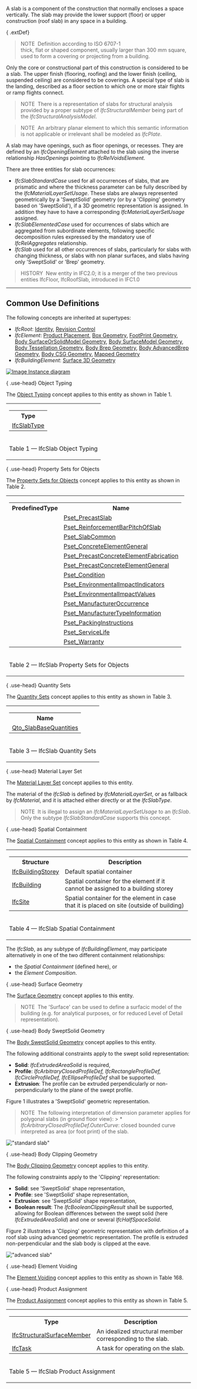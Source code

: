 A slab is a component of the construction that normally encloses a space vertically. The slab may provide the lower support (floor) or upper construction (roof slab) in any space in a building.

{ .extDef}
> NOTE&nbsp; Definition according to ISO 6707-1  
> thick, flat or shaped component, usually larger than 300 mm square, used to form a covering or projecting from a building.

Only the core or constructional part of this construction is considered to be a slab. The upper finish (flooring, roofing) and the lower finish (ceiling, suspended ceiling) are considered to be coverings. A special type of slab is the landing, described as a floor section to which one or more stair flights or ramp flights connect.

> NOTE&nbsp; There is a representation of slabs for structural analysis provided by a proper subtype of _IfcStructuralMember_ being part of the _IfcStructuralAnalysisModel_.

> NOTE&nbsp; An arbitrary planar element to which this semantic information is not applicable or irrelevant shall be modeled as _IfcPlate_.

A slab may have openings, such as floor openings, or recesses. They are defined by an _IfcOpeningElement_ attached to the slab using the inverse relationship _HasOpenings_ pointing to _IfcRelVoidsElement_.

There are three entities for slab occurrences:

* _IfcSlabStandardCase_ used for all occurrences of slabs, that are prismatic and where the thickness parameter can be fully described by the _IfcMaterialLayerSetUsage_. These slabs are always represented geometrically by a 'SweptSolid' geometry (or by a 'Clipping' geometry based on 'SweptSolid'), if a 3D geometric representation is assigned. In addition they have to have a corresponding _IfcMaterialLayerSetUsage_ assigned.
* _IfcSlabElementedCase_ used for occurrences of slabs which are aggregated from subordinate elements, following specific decomposition rules expressed by the mandatory use of _IfcRelAggregates_ relationship.
* _IfcSlab_ used for all other occurrences of slabs, particularly for slabs with changing thickness, or slabs with non planar surfaces, and slabs having only 'SweptSolid' or 'Brep' geometry.

> HISTORY&nbsp; New entity in IFC2.0; it is a merger of the two previous entities IfcFloor, IfcRoofSlab, introduced in IFC1.0

___
## Common Use Definitions
The following concepts are inherited at supertypes:

* _IfcRoot_: [Identity](../../templates/identity.htm), [Revision Control](../../templates/revision-control.htm)
* _IfcElement_: [Product Placement](../../templates/product-placement.htm), [Box Geometry](../../templates/box-geometry.htm), [FootPrint Geometry](../../templates/footprint-geometry.htm), [Body SurfaceOrSolidModel Geometry](../../templates/body-surfaceorsolidmodel-geometry.htm), [Body SurfaceModel Geometry](../../templates/body-surfacemodel-geometry.htm), [Body Tessellation Geometry](../../templates/body-tessellation-geometry.htm), [Body Brep Geometry](../../templates/body-brep-geometry.htm), [Body AdvancedBrep Geometry](../../templates/body-advancedbrep-geometry.htm), [Body CSG Geometry](../../templates/body-csg-geometry.htm), [Mapped Geometry](../../templates/mapped-geometry.htm)
* _IfcBuildingElement_: [Surface 3D Geometry](../../templates/surface-3d-geometry.htm)

[![Image](../../../img/diagram.png)&nbsp;Instance diagram](../../../annex/annex-d/common-use-definitions/ifcslab.htm)

{ .use-head}
Object Typing

The [Object Typing](../../templates/object-typing.htm) concept applies to this entity as shown in Table 1.

<table>
<tr><td>
<table class="gridtable">
<tr><th><b>Type</b></th></tr>
<tr><td><a href="../../ifcsharedbldgelements/lexical/ifcslabtype.htm">IfcSlabType</a></td></tr>
</table>
</td></tr>
<tr><td><p class="table">Table 1 &mdash; IfcSlab Object Typing</p></td></tr></table>

  
  
{ .use-head}
Property Sets for Objects

The [Property Sets for Objects](../../templates/property-sets-for-objects.htm) concept applies to this entity as shown in Table 2.

<table>
<tr><td>
<table class="gridtable">
<tr><th><b>PredefinedType</b></th><th><b>Name</b></th></tr>
<tr><td>&nbsp;</td><td><a href="../../psd/ifcstructuralelementsdomain/Pset_PrecastSlab.xml">Pset_PrecastSlab</a></td></tr>
<tr><td>&nbsp;</td><td><a href="../../psd/ifcstructuralelementsdomain/Pset_ReinforcementBarPitchOfSlab.xml">Pset_ReinforcementBarPitchOfSlab</a></td></tr>
<tr><td>&nbsp;</td><td><a href="../../psd/ifcsharedbldgelements/Pset_SlabCommon.xml">Pset_SlabCommon</a></td></tr>
<tr><td>&nbsp;</td><td><a href="../../psd/ifcstructuralelementsdomain/Pset_ConcreteElementGeneral.xml">Pset_ConcreteElementGeneral</a></td></tr>
<tr><td>&nbsp;</td><td><a href="../../psd/ifcstructuralelementsdomain/Pset_PrecastConcreteElementFabrication.xml">Pset_PrecastConcreteElementFabrication</a></td></tr>
<tr><td>&nbsp;</td><td><a href="../../psd/ifcstructuralelementsdomain/Pset_PrecastConcreteElementGeneral.xml">Pset_PrecastConcreteElementGeneral</a></td></tr>
<tr><td>&nbsp;</td><td><a href="../../psd/ifcsharedfacilitieselements/Pset_Condition.xml">Pset_Condition</a></td></tr>
<tr><td>&nbsp;</td><td><a href="../../psd/ifcproductextension/Pset_EnvironmentalImpactIndicators.xml">Pset_EnvironmentalImpactIndicators</a></td></tr>
<tr><td>&nbsp;</td><td><a href="../../psd/ifcproductextension/Pset_EnvironmentalImpactValues.xml">Pset_EnvironmentalImpactValues</a></td></tr>
<tr><td>&nbsp;</td><td><a href="../../psd/ifcsharedfacilitieselements/Pset_ManufacturerOccurrence.xml">Pset_ManufacturerOccurrence</a></td></tr>
<tr><td>&nbsp;</td><td><a href="../../psd/ifcsharedfacilitieselements/Pset_ManufacturerTypeInformation.xml">Pset_ManufacturerTypeInformation</a></td></tr>
<tr><td>&nbsp;</td><td><a href="../../psd/ifcsharedmgmtelements/Pset_PackingInstructions.xml">Pset_PackingInstructions</a></td></tr>
<tr><td>&nbsp;</td><td><a href="../../psd/ifcsharedfacilitieselements/Pset_ServiceLife.xml">Pset_ServiceLife</a></td></tr>
<tr><td>&nbsp;</td><td><a href="../../psd/ifcsharedfacilitieselements/Pset_Warranty.xml">Pset_Warranty</a></td></tr>
</table>
</td></tr>
<tr><td><p class="table">Table 2 &mdash; IfcSlab Property Sets for Objects</p></td></tr></table>

  
  
{ .use-head}
Quantity Sets

The [Quantity Sets](../../templates/quantity-sets.htm) concept applies to this entity as shown in Table 3.

<table>
<tr><td>
<table class="gridtable">
<tr><th><b>Name</b></th></tr>
<tr><td><a href="../../qto/ifcsharedbldgelements/Qto_SlabBaseQuantities.xml">Qto_SlabBaseQuantities</a></td></tr>
</table>
</td></tr>
<tr><td><p class="table">Table 3 &mdash; IfcSlab Quantity Sets</p></td></tr></table>

  
  
{ .use-head}
Material Layer Set

The [Material Layer Set](../../templates/material-layer-set.htm) concept applies to this entity.

The material of the _IfcSlab_ is defined by _IfcMaterialLayerSet_, or as fallback by _IfcMaterial_, and it is attached either directly or at the _IfcSlabType_.

> NOTE&nbsp; It is illegal to assign an _IfcMaterialLayerSetUsage_ to an _IfcSlab_. Only the subtype _IfcSlabStandardCase_ supports this concept.

  
  
{ .use-head}
Spatial Containment

The [Spatial Containment](../../templates/spatial-containment.htm) concept applies to this entity as shown in Table 4.

<table>
<tr><td>
<table class="gridtable">
<tr><th><b>Structure</b></th><th><b>Description</b></th></tr>
<tr><td><a href="../../ifcproductextension/lexical/ifcbuildingstorey.htm">IfcBuildingStorey</a></td><td>Default spatial container</td></tr>
<tr><td><a href="../../ifcproductextension/lexical/ifcbuilding.htm">IfcBuilding</a></td><td>Spatial container for the element if it cannot be assigned to a building storey</td></tr>
<tr><td><a href="../../ifcproductextension/lexical/ifcsite.htm">IfcSite</a></td><td>Spatial container for the element in case that it is placed on site (outside of building)</td></tr>
</table>
</td></tr>
<tr><td><p class="table">Table 4 &mdash; IfcSlab Spatial Containment</p></td></tr></table>

The _IfcSlab_, as any subtype of _IfcBuildingElement_, may participate alternatively in one of the two different containment relationships:

* the _Spatial Containment_ (defined here), or
* the _Element Composition_.

  
  
{ .use-head}
Surface Geometry

The [Surface Geometry](../../templates/surface-geometry.htm) concept applies to this entity.

> NOTE&nbsp; The 'Surface' can be used to define a surfacic model of the building (e.g. for analytical purposes, or for reduced Level of Detail representation).

  
  
{ .use-head}
Body SweptSolid Geometry

The [Body SweptSolid Geometry](../../templates/body-sweptsolid-geometry.htm) concept applies to this entity.

The following additional constraints apply to the swept solid representation:

* **Solid**: _IfcExtrudedAreaSolid_ is required,
* **Profile**: _IfcArbitraryClosedProfileDef, IfcRectangleProfileDef, IfcCircleProfileDef, IfcEllipseProfileDef_ shall be supported.
* **Extrusion**: The profile can be extruded perpendicularly or non-perpendicularly to the plane of the swept profile.

Figure 1 illustrates a 'SweptSolid' geometric representation.

> NOTE&nbsp; The following interpretation of dimension parameter applies for polygonal slabs (in ground floor view): > * _IfcArbitraryClosedProfileDef.OuterCurve_: closed bounded curve interpreted as area (or foot print) of the slab.

!["standard slab"](../../../figures/IfcSlab_Standard-Layout1.gif "Figure 1 &mdash; Slab body extrusion")

  
  
{ .use-head}
Body Clipping Geometry

The [Body Clipping Geometry](../../templates/body-clipping-geometry.htm) concept applies to this entity.

The following constraints apply to the 'Clipping' representation:

* **Solid**: see 'SweptSolid' shape representation,
* **Profile**: see 'SweptSolid' shape representation,
* **Extrusion**: see 'SweptSolid' shape representation,
* **Boolean result**: The _IfcBooleanClippingResult_ shall be supported, allowing for Boolean differences between the swept solid (here _IfcExtrudedAreaSolid_) and one or several _IfcHalfSpaceSolid_.

Figure 2 illustrates a 'Clipping' geometric representation with definition of a roof slab using advanced geometric representation. The profile is extruded non-perpendicular and the slab body is clipped at the eave.

!["advanced slab"](../../../figures/IfcSlab_Advanced-Layout1.gif "Figure 2 &mdash; Slab body clipping")

  
  
{ .use-head}
Element Voiding

The [Element Voiding](../../templates/element-voiding.htm) concept applies to this entity as shown in Table 168.

{ .use-head}
Product Assignment

The [Product Assignment](../../templates/product-assignment.htm) concept applies to this entity as shown in Table 5.

<table>
<tr><td>
<table class="gridtable">
<tr><th><b>Type</b></th><th><b>Description</b></th></tr>
<tr><td><a href="../../ifcstructuralanalysisdomain/lexical/ifcstructuralsurfacemember.htm">IfcStructuralSurfaceMember</a></td><td>An idealized structural member corresponding to the slab.</td></tr>
<tr><td><a href="../../ifcprocessextension/lexical/ifctask.htm">IfcTask</a></td><td>A task for operating on the slab.</td></tr>
</table>
</td></tr>
<tr><td><p class="table">Table 5 &mdash; IfcSlab Product Assignment</p></td></tr></table>